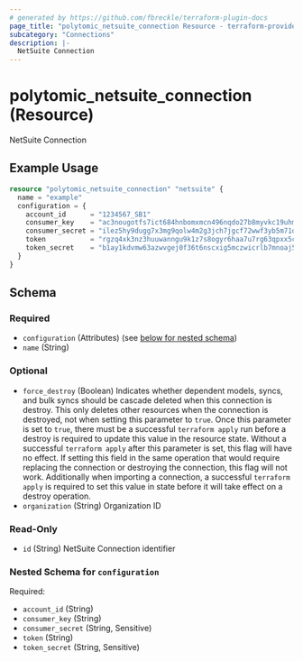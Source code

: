 ```yaml
---
# generated by https://github.com/fbreckle/terraform-plugin-docs
page_title: "polytomic_netsuite_connection Resource - terraform-provider-polytomic"
subcategory: "Connections"
description: |-
  NetSuite Connection
---
```


# polytomic_netsuite_connection (Resource)

NetSuite Connection

## Example Usage

```terraform
resource "polytomic_netsuite_connection" "netsuite" {
  name = "example"
  configuration = {
    account_id      = "1234567_SB1"
    consumer_key    = "ac3nougotfs7ict684hnbomxmcn496nqdo27b8myvkc19uhmxno8gx6o2g264kim2ivkaona2chyje5k2pcb904iuw"
    consumer_secret = "ilez5hy9dugg7x3mg9qolw4m2g3jch7jgcf72wwf3yb5m71qzz4pldopork15bmj1pyqyniq5nhjd3yc3ka2hnobar"
    token           = "rgzq4xk3nz3huuwanngu9k1z7s8ogyr6haa7u7rg63qpxx5cn36ddxswhjse1dgwabqin1q9aay9nvfgkfjglgvtqv"
    token_secret    = "b1ay1kdvmw63azwvgej0f36t6nscxig5mczwicrlb7mnoaj5519dyobie4j0d3zbefg4r35nwqfel2eckqnf44sclg"
  }
}
```

<!-- schema generated by tfplugindocs -->
## Schema

### Required

- `configuration` (Attributes) (see [below for nested schema](#nestedatt--configuration))
- `name` (String)

### Optional

- `force_destroy` (Boolean) Indicates whether dependent models, syncs, and bulk syncs should be cascade deleted when this connection is destroy. This only deletes other resources when the connection is destroyed, not when setting this parameter to `true`. Once this parameter is set to `true`, there must be a successful `terraform apply` run before a destroy is required to update this value in the resource state. Without a successful `terraform apply` after this parameter is set, this flag will have no effect. If setting this field in the same operation that would require replacing the connection or destroying the connection, this flag will not work. Additionally when importing a connection, a successful `terraform apply` is required to set this value in state before it will take effect on a destroy operation.
- `organization` (String) Organization ID

### Read-Only

- `id` (String) NetSuite Connection identifier

<a id="nestedatt--configuration"></a>
### Nested Schema for `configuration`

Required:

- `account_id` (String)
- `consumer_key` (String)
- `consumer_secret` (String, Sensitive)
- `token` (String)
- `token_secret` (String, Sensitive)


